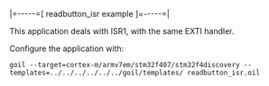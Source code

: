 |=-----=[ readbutton_isr example ]=-----=|

This application deals with ISR1, with the same EXTI handler.

Configure the application with:

```
goil --target=cortex-m/armv7em/stm32f407/stm32f4discovery --templates=../../../../../../goil/templates/ readbutton_isr.oil
```
